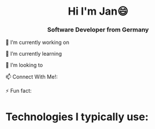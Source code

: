 <h1 align = "center">Hi I'm Jan😄</h1>
<h3 align="center">Software Developer from Germany</h3>




🔭 I’m currently working on  


🌱 I’m currently learning 

👯 I’m looking to 

📫 Connect With Me!: 

⚡ Fun fact: 

# Technologies I typically use:
